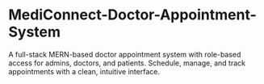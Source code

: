 # MediConnect-Doctor-Appointment-System
A full-stack MERN-based doctor appointment system with role-based access for admins, doctors, and patients. Schedule, manage, and track appointments with a clean, intuitive interface.
